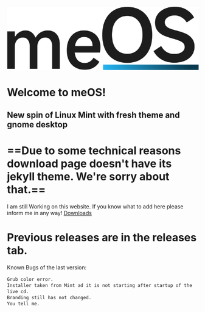 ![meOS logo](image.png)
# Welcome to meOS!
## New spin of Linux Mint with fresh theme and gnome desktop
# ==Due to some technical reasons download page doesn't have its jekyll theme. We're sorry about that.==
I am still Working on this website. If you know what to add here please inform me in any way!
[Downloads](https://jakubkruziko.github.io/meOS/download/download.md)

# Previous releases are in the releases tab. 
Known Bugs of the last version:

    Grub color error.
    Installer taken from Mint ad it is not starting after startup of the live cd.
    Branding still has not changed.
    You tell me.
